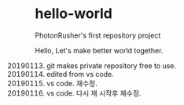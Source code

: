 # hello-world
PhotonRusher's first repository project

Hello, Let's make better world together.

20190113. git makes private repository free to use.
20190113. edited from vs code.
20190113. vs code. 재수정.
20190113. vs code. 다시 재 시작후 재수정.

